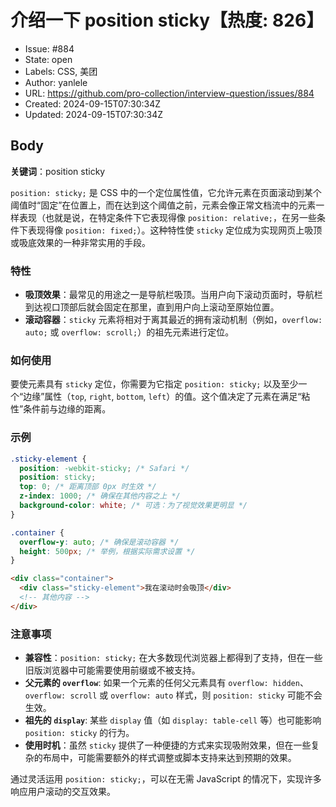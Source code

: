 # 介绍一下 position sticky【热度: 826】

- Issue: #884
- State: open
- Labels: CSS, 美团
- Author: yanlele
- URL: https://github.com/pro-collection/interview-question/issues/884
- Created: 2024-09-15T07:30:34Z
- Updated: 2024-09-15T07:30:34Z

## Body

**关键词**：position sticky

`position: sticky;` 是 CSS 中的一个定位属性值，它允许元素在页面滚动到某个阈值时“固定”在位置上，而在达到这个阈值之前，元素会像正常文档流中的元素一样表现（也就是说，在特定条件下它表现得像 `position: relative;`，在另一些条件下表现得像 `position: fixed;`）。这种特性使 `sticky` 定位成为实现网页上吸顶或吸底效果的一种非常实用的手段。

### 特性

- **吸顶效果**：最常见的用途之一是导航栏吸顶。当用户向下滚动页面时，导航栏到达视口顶部后就会固定在那里，直到用户向上滚动至原始位置。
- **滚动容器**：`sticky` 元素将相对于离其最近的拥有滚动机制（例如，`overflow: auto;` 或 `overflow: scroll;`）的祖先元素进行定位。

### 如何使用

要使元素具有 `sticky` 定位，你需要为它指定 `position: sticky;` 以及至少一个“边缘”属性（`top`, `right`, `bottom`, `left`）的值。这个值决定了元素在满足“粘性”条件前与边缘的距离。

### 示例

```css
.sticky-element {
  position: -webkit-sticky; /* Safari */
  position: sticky;
  top: 0; /* 距离顶部 0px 时生效 */
  z-index: 1000; /* 确保在其他内容之上 */
  background-color: white; /* 可选：为了视觉效果更明显 */
}

.container {
  overflow-y: auto; /* 确保是滚动容器 */
  height: 500px; /* 举例，根据实际需求设置 */
}
```

```html
<div class="container">
  <div class="sticky-element">我在滚动时会吸顶</div>
  <!-- 其他内容 -->
</div>
```

### 注意事项

- **兼容性**：`position: sticky;` 在大多数现代浏览器上都得到了支持，但在一些旧版浏览器中可能需要使用前缀或不被支持。
- **父元素的 `overflow`**: 如果一个元素的任何父元素具有 `overflow: hidden`、`overflow: scroll` 或 `overflow: auto` 样式，则 `position: sticky` 可能不会生效。
- **祖先的 `display`**: 某些 `display` 值（如 `display: table-cell` 等）也可能影响 `position: sticky` 的行为。
- **使用时机**：虽然 `sticky` 提供了一种便捷的方式来实现吸附效果，但在一些复杂的布局中，可能需要额外的样式调整或脚本支持来达到预期的效果。

通过灵活运用 `position: sticky;`，可以在无需 JavaScript 的情况下，实现许多响应用户滚动的交互效果。

